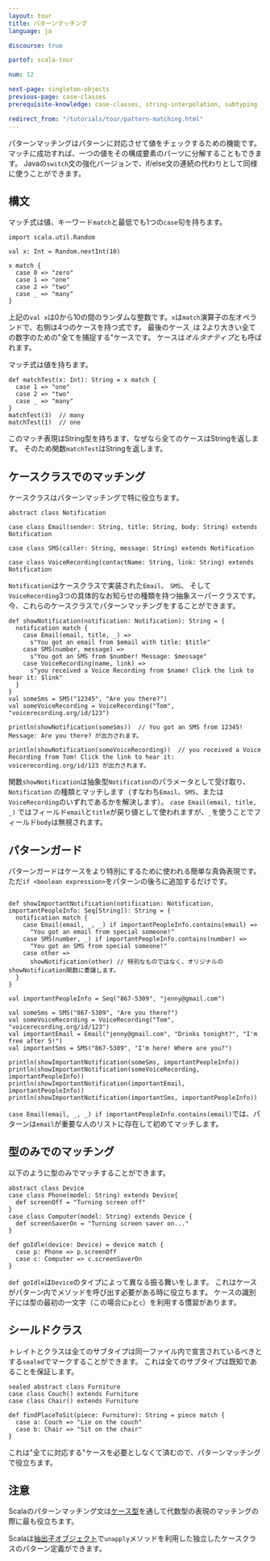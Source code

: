 ```yaml
---
layout: tour
title: パターンマッチング
language: ja

discourse: true

partof: scala-tour

num: 12

next-page: singleton-objects
previous-page: case-classes
prerequisite-knowledge: case-classes, string-interpolation, subtyping

redirect_from: "/tutorials/tour/pattern-matching.html"
---
```


パターンマッチングはパターンに対応させて値をチェックするための機能です。
マッチに成功すれば、一つの値をその構成要素のパーツに分解することもできます。
Javaの`switch`文の強化バージョンで、if/else文の連続の代わりとして同様に使うことができます。

## 構文

マッチ式は値、キーワード`match`と最低でも1つの`case`句を持ちます。
```tut
import scala.util.Random

val x: Int = Random.nextInt(10)

x match {
  case 0 => "zero"
  case 1 => "one"
  case 2 => "two"
  case _ => "many"
}
```
上記の`val x`は0から10の間のランダムな整数です。`x`は`match`演算子の左オペランドで、右側は4つのケースを持つ式です。
最後のケース`_`は 2より大きい全ての数字のための"全てを捕捉する"ケースです。
ケースは*オルタナティブ*とも呼ばれます。

マッチ式は値を持ちます。
```tut
def matchTest(x: Int): String = x match {
  case 1 => "one"
  case 2 => "two"
  case _ => "many"
}
matchTest(3)  // many
matchTest(1)  // one
```
このマッチ表現はString型を持ちます、なぜなら全てのケースはStringを返します。
そのため関数`matchTest`はStringを返します。

## ケースクラスでのマッチング

ケースクラスはパターンマッチングで特に役立ちます。

```tut
abstract class Notification

case class Email(sender: String, title: String, body: String) extends Notification

case class SMS(caller: String, message: String) extends Notification

case class VoiceRecording(contactName: String, link: String) extends Notification

```
`Notification`はケースクラスで実装された`Email`、 `SMS`、 そして`VoiceRecording`3つの具体的なお知らせの種類を持つ抽象スーパークラスです。
今、これらのケースクラスでパターンマッチングをすることができます。

```
def showNotification(notification: Notification): String = {
  notification match {
    case Email(email, title, _) =>
      s"You got an email from $email with title: $title"
    case SMS(number, message) =>
      s"You got an SMS from $number! Message: $message"
    case VoiceRecording(name, link) =>
      s"you received a Voice Recording from $name! Click the link to hear it: $link"
  }
}
val someSms = SMS("12345", "Are you there?")
val someVoiceRecording = VoiceRecording("Tom", "voicerecording.org/id/123")

println(showNotification(someSms))  // You got an SMS from 12345! Message: Are you there? が出力されます。

println(showNotification(someVoiceRecording))  // you received a Voice Recording from Tom! Click the link to hear it: voicerecording.org/id/123 が出力されます。
```
関数`showNotification`は抽象型`Notification`のパラメータとして受け取り、`Notification` の種類とマッチします（すなわち`Email`、`SMS`、または `VoiceRecording`のいずれであるかを解決します）。
`case Email(email, title, _)` ではフィールド`email`と`title`が戻り値として使われますが、`_`を使うことでフィールド`body`は無視されます。

## パターンガード
パターンガードはケースをより特別にするために使われる簡単な真偽表現です。
ただ`if <boolean expression>`をパターンの後ろに追加するだけです。

```

def showImportantNotification(notification: Notification, importantPeopleInfo: Seq[String]): String = {
  notification match {
    case Email(email, _, _) if importantPeopleInfo.contains(email) =>
      "You got an email from special someone!"
    case SMS(number, _) if importantPeopleInfo.contains(number) =>
      "You got an SMS from special someone!"
    case other =>
      showNotification(other) // 特別なものではなく、オリジナルのshowNotification関数に委譲します。
  }
}

val importantPeopleInfo = Seq("867-5309", "jenny@gmail.com")

val someSms = SMS("867-5309", "Are you there?")
val someVoiceRecording = VoiceRecording("Tom", "voicerecording.org/id/123")
val importantEmail = Email("jenny@gmail.com", "Drinks tonight?", "I'm free after 5!")
val importantSms = SMS("867-5309", "I'm here! Where are you?")

println(showImportantNotification(someSms, importantPeopleInfo))
println(showImportantNotification(someVoiceRecording, importantPeopleInfo))
println(showImportantNotification(importantEmail, importantPeopleInfo))
println(showImportantNotification(importantSms, importantPeopleInfo))
```

`case Email(email, _, _) if importantPeopleInfo.contains(email)`では、パターンは`email`が重要な人のリストに存在して初めてマッチします。

## 型のみでのマッチング

以下のように型のみでマッチすることができます。
```tut
abstract class Device
case class Phone(model: String) extends Device{
  def screenOff = "Turning screen off"
}
case class Computer(model: String) extends Device {
  def screenSaverOn = "Turning screen saver on..."
}

def goIdle(device: Device) = device match {
  case p: Phone => p.screenOff
  case c: Computer => c.screenSaverOn
}
```
`def goIdle`は`Device`のタイプによって異なる振る舞いをします。
これはケースがパターン内でメソッドを呼び出す必要がある時に役立ちます。
ケースの識別子には型の最初の一文字（この場合に`p`と`c`）を利用する慣習があります。

## シールドクラス
トレイトとクラスは全てのサブタイプは同一ファイル内で宣言されているべきとする`sealed`でマークすることができます。
これは全てのサブタイプは既知であることを保証します。

```tut
sealed abstract class Furniture
case class Couch() extends Furniture
case class Chair() extends Furniture

def findPlaceToSit(piece: Furniture): String = piece match {
  case a: Couch => "Lie on the couch"
  case b: Chair => "Sit on the chair"
}
```
これは"全てに対応する"ケースを必要としなくて済むので、パターンマッチングで役立ちます。

## 注意
Scalaのパターンマッチング文は[ケース型](case-classes.html)を通して代数型の表現のマッチングの際に最も役立ちます。


Scalaは[抽出子オブジェクト](extractor-objects.html)で`unapply`メソッドを利用した独立したケースクラスのパターン定義ができます。
